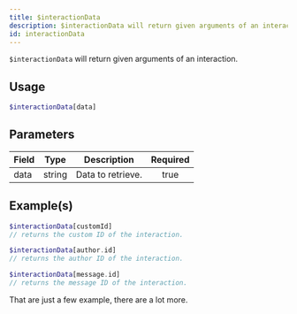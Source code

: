 ```yaml
---
title: $interactionData
description: $interactionData will return given arguments of an interaction.
id: interactionData
---
```


`$interactionData` will return given arguments of an interaction.

## Usage

```php
$interactionData[data]
```

## Parameters

| Field | Type   | Description       | Required |
| ----- | ------ | ----------------- | :------: |
| data  | string | Data to retrieve. |   true   |

## Example(s)

```php
$interactionData[customId]
// returns the custom ID of the interaction.
```

```php
$interactionData[author.id]
// returns the author ID of the interaction.
```

```php
$interactionData[message.id]
// returns the message ID of the interaction.
```

That are just a few example, there are a lot more.
